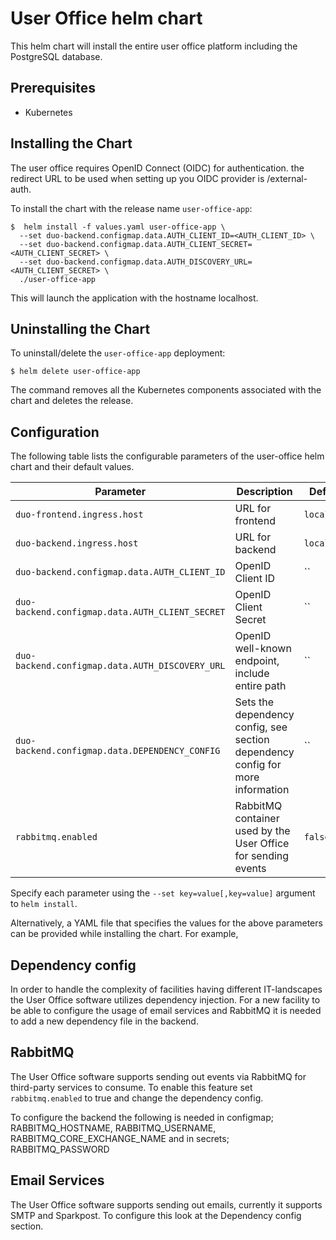 # User Office helm chart

This helm chart will install the entire user office platform including the PostgreSQL database.

## Prerequisites

- Kubernetes

## Installing the Chart

The user office requires OpenID Connect (OIDC) for authentication. the redirect URL to be used when setting up you OIDC provider is <HOSTNAME>/external-auth.

To install the chart with the release name `user-office-app`:

```console
$  helm install -f values.yaml user-office-app \
  --set duo-backend.configmap.data.AUTH_CLIENT_ID=<AUTH_CLIENT_ID> \
  --set duo-backend.configmap.data.AUTH_CLIENT_SECRET=<AUTH_CLIENT_SECRET> \
  --set duo-backend.configmap.data.AUTH_DISCOVERY_URL=<AUTH_CLIENT_SECRET> \
  ./user-office-app
```

This will launch the application with the hostname localhost.

## Uninstalling the Chart

To uninstall/delete the `user-office-app` deployment:

```console
$ helm delete user-office-app
```

The command removes all the Kubernetes components associated with the chart and deletes the release.

## Configuration

The following table lists the configurable parameters of the user-office helm chart and their default values.

| Parameter                                       | Description                                                                    | Default     |
| ----------------------------------------------- | ------------------------------------------------------------------------------ | ----------- |
| `duo-frontend.ingress.host`                     | URL for frontend                                                               | `localhost` |
| `duo-backend.ingress.host`                      | URL for backend                                                                | `localhost` |
| `duo-backend.configmap.data.AUTH_CLIENT_ID`     | OpenID Client ID                                                               | ``          |
| `duo-backend.configmap.data.AUTH_CLIENT_SECRET` | OpenID Client Secret                                                           | ``          |
| `duo-backend.configmap.data.AUTH_DISCOVERY_URL` | OpenID well-known endpoint, include entire path                                | ``          |
| `duo-backend.configmap.data.DEPENDENCY_CONFIG`  | Sets the dependency config, see section dependency config for more information | ``          |
| `rabbitmq.enabled`                              | RabbitMQ container used by the User Office for sending events                  | `false`     |

Specify each parameter using the `--set key=value[,key=value]` argument to `helm install`.

Alternatively, a YAML file that specifies the values for the above parameters can be provided while installing the chart. For example,

## Dependency config

In order to handle the complexity of facilities having different IT-landscapes the User Office software utilizes dependency injection. For a new facility to be able to configure the usage of email services and RabbitMQ it is needed to add a new dependency file in the backend.

## RabbitMQ

The User Office software supports sending out events via RabbitMQ for third-party services to consume. To enable this feature set `rabbitmq.enabled` to true and change the dependency config.

To configure the backend the following is needed in configmap; RABBITMQ_HOSTNAME, RABBITMQ_USERNAME, RABBITMQ_CORE_EXCHANGE_NAME and in secrets; RABBITMQ_PASSWORD

## Email Services

The User Office software supports sending out emails, currently it supports SMTP and Sparkpost. To configure this look at the Dependency config section.
